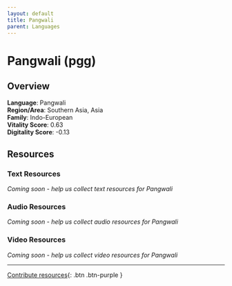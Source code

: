 ```yaml
---
layout: default
title: Pangwali
parent: Languages
---
```


# Pangwali (pgg)

## Overview

**Language**: Pangwali  
**Region/Area**: Southern Asia, Asia  
**Family**: Indo-European  
**Vitality Score**: 0.63  
**Digitality Score**: -0.13  

## Resources

### Text Resources
*Coming soon - help us collect text resources for Pangwali*

### Audio Resources
*Coming soon - help us collect audio resources for Pangwali*

### Video Resources
*Coming soon - help us collect video resources for Pangwali*

---

[Contribute resources](https://fairtrain.github.io/){: .btn .btn-purple }
